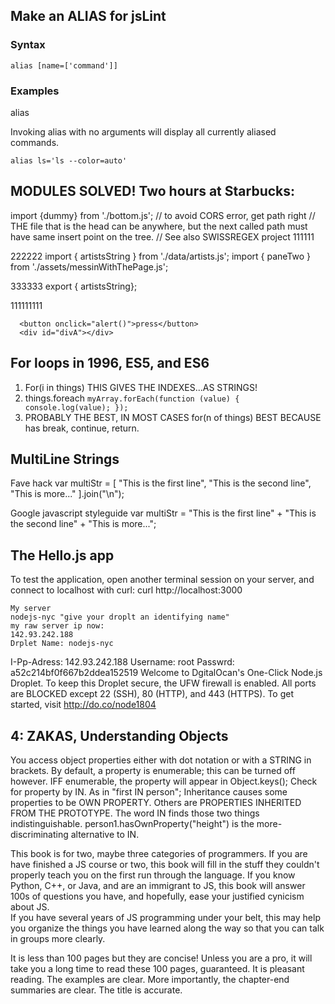 ## Make an ALIAS for jsLint
### Syntax

`alias [name=['command']]`

### Examples

alias

Invoking alias with no arguments will display all currently aliased 
commands.

`alias ls='ls --color=auto'`

## MODULES SOLVED!  Two hours at Starbucks:
import {dummy} from './bottom.js';
// to avoid CORS error, get path right
// THE file that is the head can be anywhere, but the next called path must have same insert point on the tree.
// See also SWISSREGEX project
111111
<script type="module" src="./app.js"></script>

222222
import { artistsString } from './data/artists.js';
import { paneTwo } from './assets/messinWithThePage.js';

333333
export { artistsString};

111111111
<script   type="module" src="./js/top.js">

222222222
import {dummy} from './js/bottom.js';

333333333
export default dummy;



## Ways to modify the document 
### MAGICAL WAY TO DIVULGE OBJECT STATUS -- READ INSIDE JONAH
const http = require('http');
const PORT = 4923;

var jonah =(take, give)=>{
  const seconds = (new Date()).getSeconds();
  const time = new Date();
  for(let key in take){
    console.log(key);
    console.log(take[key]);
    console.log(':::::::::::::::::::::::::::::::::::');
  }
  give.end(`The time is ${time} and you gave me `);
}

const whale = http.createServer(jonah);
const confirm = console.log(`Everything is alright on port ${PORT}.`);
whale.listen(PORT, confirm);

### ONCLICK -> GETBYID/TEXTCONTENT
<script type="text/javascript">
function alert(){
  document.getElementById('divA').textContent = 'This text is different!';
}
</script>
      <button onclick="alert()">press</button>
      <div id="divA"></div>

### 

## For loops in 1996, ES5, and ES6
1. For(i in things)    THIS GIVES THE INDEXES...AS STRINGS!
2. things.foreach
`
myArray.forEach(function (value) {
  console.log(value);
});
`
3. PROBABLY THE BEST, IN MOST CASES
for(n of things)
BEST BECAUSE has 	break, continue, return.

## MultiLine Strings
Fave hack
var multiStr = [
  "This is the first line",
  "This is the second line",
  "This is more..."
].join("\n");

Google javascript styleguide
var multiStr = "This is the first line" + 
	"This is the second line" + 
	"This is more...";

## The Hello.js app
To test the application, open another terminal session on your server, and connect to localhost with curl:
    curl http://localhost:3000


	My server
	nodejs-nyc "give your droplt an identifying name"
	my raw server ip now:
	142.93.242.188
	Drplet Name: nodejs-nyc
I-Pp-Adress: 142.93.242.188
Username: root
Passwrd: a52c214bf0f667b2ddea152519
Welcome to DgitalOcan's One-Click Node.js Droplet.
To keep this Droplet secure, the UFW firewall is enabled. 
All ports are BLOCKED except 22 (SSH), 80 (HTTP), and 443 (HTTPS).
To get started, visit http://do.co/node1804

## 4: ZAKAS, Understanding Objects
You access object properties either with dot notation or with a STRING in brackets.
By default, a property is enumerable; this can be turned off however.
IFF enumerable, the property will appear in Object.keys();
Check for property by IN.  As in "first IN person";
Inheritance causes some properties to be OWN PROPERTY.  Others are PROPERTIES INHERITED FROM THE PROTOTYPE.
The word IN finds those two things indistinguishable.
person1.hasOwnProperty("height") is the more-discriminating alternative to IN.

This book is for two, maybe three categories of programmers.  If you are have finished a JS course or two, this book will fill in the stuff they couldn't properly teach you on the first run through the language.  If you know Python, C++, or Java, and are an immigrant to JS, this book will answer 100s of questions you have, and hopefully, ease your justified cynicism about JS.  
If you have several years of JS programming under your belt, this may help you organize the things you have learned along the way so that you can talk in groups more clearly.

It is less than 100 pages but they are concise!  Unless you are a pro, it will take you a long time to read these 100 pages, guaranteed.  It is pleasant reading.  The examples are clear.  More importantly, the chapter-end summaries are clear.  The title is accurate. 

